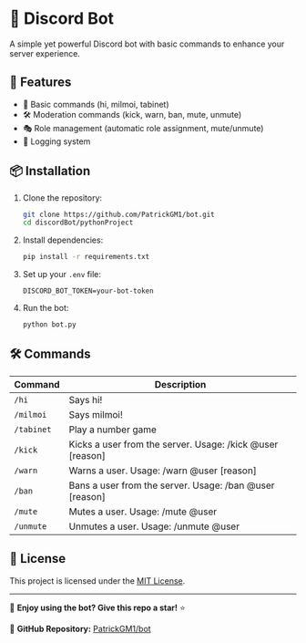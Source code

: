 # 🤖 Discord Bot
A simple yet powerful Discord bot with basic commands to enhance your server experience.

## 🚀 Features
- 🎉 Basic commands (hi, milmoi, tabinet)
- 🛠 Moderation commands (kick, warn, ban, mute, unmute)
- 🎭 Role management (automatic role assignment, mute/unmute)
- 📜 Logging system

## 📦 Installation

1. Clone the repository:
   ```sh
   git clone https://github.com/PatrickGM1/bot.git
   cd discordBot/pythonProject
   ```

2. Install dependencies:
   ```sh
   pip install -r requirements.txt
   ```

3. Set up your `.env` file:
   ```env
   DISCORD_BOT_TOKEN=your-bot-token
   ```

4. Run the bot:
   ```sh
   python bot.py
   ```

## 🛠 Commands
| Command      | Description |
|-------------|-------------|
| `/hi`       | Says hi! |
| `/milmoi`   | Says milmoi! |
| `/tabinet`  | Play a number game |
| `/kick`     | Kicks a user from the server. Usage: /kick @user [reason] |
| `/warn`     | Warns a user. Usage: /warn @user [reason] |
| `/ban`      | Bans a user from the server. Usage: /ban @user [reason] |
| `/mute`     | Mutes a user. Usage: /mute @user |
| `/unmute`   | Unmutes a user. Usage: /unmute @user |

## 📜 License

This project is licensed under the [MIT License](LICENSE).

---

🚀 **Enjoy using the bot? Give this repo a star!** ⭐

🔗 **GitHub Repository:** [PatrickGM1/bot](https://github.com/PatrickGM1/bot)
